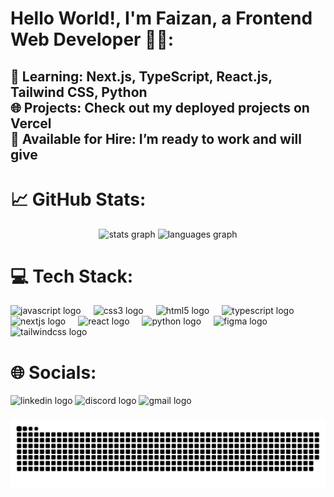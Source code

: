 # Hello World!, I'm Faizan, a Frontend Web Developer 👋🏼:

<h2 align="left">🚀 Learning: Next.js, TypeScript, React.js, Tailwind CSS, Python<br>🌐 Projects: Check out my deployed projects on Vercel<br>💼 Available for Hire: I’m ready to work and will give</h2>

###
# 📈 GitHub Stats:
<div align="center">
  <img src="https://github-readme-stats.vercel.app/api?username=FaizanAtif&hide_title=false&hide_rank=false&show_icons=true&include_all_commits=true&count_private=true&disable_animations=false&theme=dark&hide_border=false" height="150" alt="stats graph"  />
  <img src="https://github-readme-stats.vercel.app/api/top-langs?username=FaizanAtif&locale=en&hide_title=false&layout=compact&card_width=320&langs_count=5&theme=dark&hide_border=false" height="152" alt="languages graph" />
</div>

###
# 💻 Tech Stack:
<div align="left">
  <img src="https://cdn.jsdelivr.net/gh/devicons/devicon/icons/javascript/javascript-original.svg" height="40" alt="javascript logo"  />
  <img width="12" />
  <img src="https://cdn.jsdelivr.net/gh/devicons/devicon/icons/css3/css3-original.svg" height="40" alt="css3 logo"  />
  <img width="12" />
  <img src="https://cdn.jsdelivr.net/gh/devicons/devicon/icons/html5/html5-original.svg" height="40" alt="html5 logo"  />
  <img width="12" />
  <img src="https://cdn.jsdelivr.net/gh/devicons/devicon/icons/typescript/typescript-original.svg" height="40" alt="typescript logo"  />
  <img width="12" />
  <img src="https://cdn.jsdelivr.net/gh/devicons/devicon/icons/nextjs/nextjs-original.svg" height="40" alt="nextjs logo"  />
  <img width="12" />
  <img src="https://cdn.jsdelivr.net/gh/devicons/devicon/icons/react/react-original.svg" height="40" alt="react logo"  />
  <img width="12" />
  <img src="https://cdn.jsdelivr.net/gh/devicons/devicon/icons/python/python-original.svg" height="40" alt="python logo"  />
  <img width="12" />
  <img src="https://cdn.jsdelivr.net/gh/devicons/devicon/icons/figma/figma-original.svg" height="40" alt="figma logo"  />
  <img width="12" />
  <img src="https://cdn.jsdelivr.net/gh/devicons/devicon/icons/tailwindcss/tailwindcss-original-wordmark.svg" height="40" alt="tailwindcss logo"  />
</div>

###
# 🌐 Socials:
<div align="left">
  <img src="https://img.shields.io/static/v1?message=LinkedIn&logo=linkedin&label=&color=0077B5&logoColor=white&labelColor=&style=for-the-badge" height="35" alt="linkedin logo"  />
  <img src="https://img.shields.io/static/v1?message=Discord&logo=discord&label=&color=7289DA&logoColor=white&labelColor=&style=for-the-badge" height="35" alt="discord logo"  />
  <img src="https://img.shields.io/static/v1?message=Gmail&logo=gmail&label=&color=D14836&logoColor=white&labelColor=&style=for-the-badge" height="35" alt="gmail logo"  />
</div>

###

<picture>
  <source media="(prefers-color-scheme: dark)" srcset="https://raw.githubusercontent.com/FaizanAtif/FaizanAtif/output/github-snake-dark.svg" />
  <source media="(prefers-color-scheme: light)" srcset="https://raw.githubusercontent.com/FaizanAtif/FaizanAtif/output/github-snake.svg" />
  <img alt="github-snake" src="https://raw.githubusercontent.com/FaizanAtif/FaizanAtif/output/github-snake.svg" />
</picture>

###
